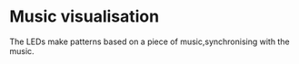 # Music visualisation
The LEDs make patterns based on a piece of music,synchronising with the music.
